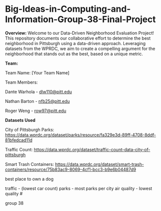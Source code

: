 # Big-Ideas-in-Computing-and-Information-Group-38-Final-Project

**Overview:**
Welcome to our Data-Driven Neighborhood Evaluation Project! This repository documents our collaborative effort to determine the best neighborhood in Pittsburgh using a data-driven approach. Leveraging datasets from the WPRDC, we aim to create a compelling argument for the neighborhood that stands out as the best, based on a unique metric.


**Team:**

Team Name: [Your Team Name]

Team Members:

Dante Warhola - dlw110@pitt.edu

Nathan Barton - nfb25@pitt.edu

Roger Weng - row97@pitt.edu


**Datasets Used**

City of Pittsburgh Parks: https://data.wprdc.org/dataset/parks/resource/fa329e3d-89ff-4708-8ddf-81bfedcad11d

Traffic Count: https://data.wprdc.org/dataset/traffic-count-data-city-of-pittsburgh

Smart Trash Containers: https://data.wprdc.org/dataset/smart-trash-containers/resource/75b83ac9-8069-4cf1-bcc3-b9e6b04487d9



best place to own a dog

traffic - (lowest car count)
parks - most parks per city
air quality - lowest quality #


group 38
